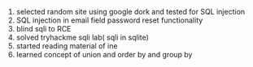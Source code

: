 1. selected random site using google dork and tested for SQL injection
2. SQL injection in email field password reset functionality
3. blind sqli to RCE
4. solved tryhackme sqli lab( sqli in sqlite)
5. started reading material of ine
6. learned concept of union and order by and group by 
